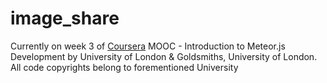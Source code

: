 # image_share
Currently on week 3 of [Coursera](https://www.coursera.org/) MOOC - Introduction to Meteor.js Development by University of London & Goldsmiths, University of London. All code copyrights belong to forementioned University
